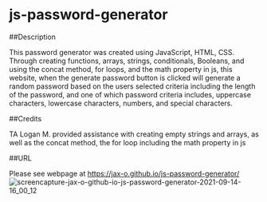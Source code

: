 # js-password-generator
##Description

This password generator was created using JavaScript, HTML, CSS. Through creating functions, arrays, strings, conditionals, Booleans, and using the concat method, for loops, and the math property in js, this website, when the generate password button is clicked will generate a random password based on the users selected criteria including the length of the password, and one of which password criteria includes, uppercase characters, lowercase characters, numbers, and special characters.

##Credits

TA Logan M. provided assistance with creating empty strings and arrays, as well as the concat method, the for loop including the math property in js

##URL

Please see webpage at https://jax-o.github.io/js-password-generator/
![screencapture-jax-o-github-io-js-password-generator-2021-09-14-16_00_12](https://user-images.githubusercontent.com/88553985/133325766-5e5778c8-0b62-4cc6-a865-9ac013d207d1.png)

